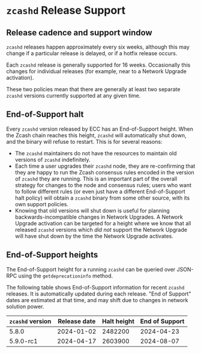# `zcashd` Release Support

## Release cadence and support window

`zcashd` releases happen approximately every six weeks, although this may change if a
particular release is delayed, or if a hotfix release occurs.

Each `zcashd` release is generally supported for 16 weeks. Occasionally this changes for
individual releases (for example, near to a Network Upgrade activation).

These two policies mean that there are generally at least two separate `zcashd` versions
currently supported at any given time.

## End-of-Support halt

Every `zcashd` version released by ECC has an End-of-Support height. When the Zcash chain
reaches this height, `zcashd` will automatically shut down, and the binary will refuse to
restart. This is for several reasons:

- The `zcashd` maintainers do not have the resources to maintain old versions of `zcashd`
  indefinitely.
- Each time a user upgrades their `zcashd` node, they are re-confirming that they are
  happy to run the Zcash consensus rules encoded in the version of `zcashd` they are
  running. This is an important part of the overall strategy for changes to the node and
  consensus rules; users who want to follow different rules (or even just have a different
  End-of-Support halt policy) will obtain a `zcashd` binary from some other source, with
  its own support policies.
- Knowing that old versions will shut down is useful for planning backwards-incompatible
  changes in Network Upgrades. A Network Upgrade activation can be targeted for a height
  where we know that all released `zcashd` versions which _did not_ support the Network
  Upgrade will have shut down by the time the Network Upgrade activates.

## End-of-Support heights

The End-of-Support height for a running `zcashd` can be queried over JSON-RPC using the
`getdeprecationinfo` method.

The following table shows End-of-Support information for recent `zcashd` releases. It is
automatically updated during each release. "End of Support" dates are estimated at that
time, and may shift due to changes in network solution power.

<!-- RELEASE_SCRIPT_START_MARKER - If you make changes here, check make-release.py -->
| `zcashd` version | Release date | Halt height | End of Support |
| ---------------- | ------------ | ----------- | -------------- |
| 5.8.0 | 2024-01-02 | 2482200 | 2024-04-23 |
| 5.9.0-rc1 | 2024-04-17 | 2603900 | 2024-08-07 |
<!-- RELEASE_SCRIPT_END_MARKER -->
